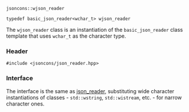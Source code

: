     jsoncons::wjson_reader

    typedef basic_json_reader<wchar_t> wjson_reader

The `wjson_reader` class is an instantiation of the `basic_json_reader` class template that uses `wchar_t` as the character type.

### Header

    #include <jsoncons/json_reader.hpp>

### Interface

The interface is the same as [json_reader](json_reader.md), substituting wide character instantiations of classes - `std::wstring`, `std::wistream`, etc. - for narrow character ones.

